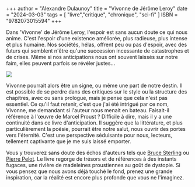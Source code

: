 +++
author = "Alexandre Dulaunoy"
title = "Vivonne de Jérôme Leroy"
date = "2024-03-03"
tags = [
    "livre","critique", "chronique", "sci-fi"
]
ISBN = "9782073015594"
+++

Dans 'Vivonne' de Jérôme Leroy, l'espoir est sans aucun doute ce qui nous anime. C'est l'espoir d'une existence améliorée, plus radieuse, plus intense et plus humaine. Nos sociétés, hélas, offrent peu ou pas d'espoir, avec des futurs qui semblent n'être qu'une succession incessante de catastrophes et de crises. Même si nos anticipations nous ont souvent laissés sur notre faim, elles peuvent parfois se révéler justes... 

![](/images/vivonne.jpg)

Vivonne pourrait alors être un signe, ou même une part de notre destin. Il est possible de se perdre dans des critiques sur le style ou la structure des chapitres, avec ou sans prologue, mais je pense que cela n'est pas essentiel. Ce qu'il faut retenir, c'est que j'ai été intrigué par ce nom, Vivonne, me demandant si l'auteur nous menait en bateau. Faisait-il référence à l'œuvre de Marcel Proust ? Difficile à dire, mais il y a une continuité dans ce livre d'anticipation. Il suggère que la littérature, et plus particulièrement la poésie, pourrait être notre salut, nous ouvrir des portes vers l'éternité. C'est une perspective séduisante pour nous, lecteurs, tellement captivante que je me suis laissé emporter. 

Vous y trouverez sans doute des échos d'auteurs tels que [Bruce Sterling](https://fr.wikipedia.org/wiki/Bruce_Sterling) ou [Pierre Pelot](https://fr.wikipedia.org/wiki/Pierre_Pelot). Le livre regorge de trésors et de références à des instants fugaces, une rivière de madeleines proustiennes au goût de dystopie. Si vous pensez que nous avons déjà touché le fond, prenez une grande inspiration, car la réalité est encore plus profonde que vous ne l'imaginez.
